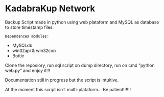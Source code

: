 # KadabraKup Network

Backup Script made in python using web plataform and MySQL as database to store timestamp files.

    Dependences modules:
    
  - MySQLdb
  - win32api & win32con
  - Bottle

Clone the reposiory, run sql script on dump directory, run on cmd "python web.py" and enjoy it!!!

Documentation still in progress but the script is intuitive.

At the moment this script isn´t multi-plataform... Be patient!!!!!!